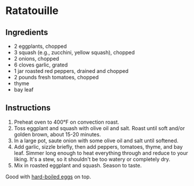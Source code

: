 # Ratatouille

## Ingredients

- 2 eggplants, chopped
- 3 squash (e.g., zucchini, yellow squash), chopped
- 2 onions, chopped
- 6 cloves garlic, grated
- 1 jar roasted red peppers, drained and chopped
- 2 pounds fresh tomatoes, chopped
- thyme
- bay leaf

## Instructions

1. Preheat oven to 400°F on convection roast.
2. Toss eggplant and squash with olive oil and salt. Roast until soft and/or golden brown, about 15-20 minutes.
3. In a large pot, saute onion with some olive oil and salt until softened.
4. Add garlic, sizzle briefly, then add peppers, tomatoes, thyme, and bay leaf. Simmer long enough to heat everything through and reduce to your liking. It's a stew, so it shouldn't be too watery or completely dry.
5. Mix in roasted eggplant and squash. Season to taste.

Good with [hard-boiled eggs](hard-boiled-eggs.md) on top.
